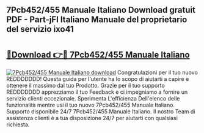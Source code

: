 ## 7Pcb452/455 Manuale Italiano Download gratuit PDF - Part-jFI Italiano Manuale del proprietario del servizio ixo41

# <h2><a href="http://dfbp1np.blite.top/?on=7Pcb452%2f455+Manuale+Italiano">🔗Download 👉🔴 7Pcb452/455 Manuale Italiano</a></h2>

[![7Pcb452/455 Manuale Italiano download](https://i.imgur.com/lujVjoI.png)](http://dfbp1np.blite.top/?on=7Pcb452%2f455+Manuale+Italiano)
Congratulazioni per il tuo nuovo REDDDDDDD! Questa guida per l'utente ha lo scopo di aiutarti a capire e ottenere il massimo dal tuo Prodotto. Grazie per il tuo supporto REDDDDDDD apprezziamo il tuo Feedback e ci impegniamo a fornire un servizio clienti eccezionale. Sperimenta L'efficienza Dell'elenco delle funzionalità mentre usi il tuo nuovo 7Pcb452/455 Manuale Italiano. Supporto disponibile 24/7 7Pcb452/455 Manuale Italiano. Il nostro Team di assistenza clienti è a tua disposizione 24/7 per aiutarti con qualsiasi richiesta.
